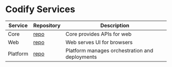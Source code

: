 # Codify Services

| Service  | Repository | Description |
| -------- | ---------- | ----------- |
| Core     | [repo](https://github.com/codify-education/core) | Core provides APIs for web |
| Web      | [repo](https://github.com/codify-education/web) | Web serves UI for browsers |
| Platform | [repo](https://github.com/codify-education/platform) | Platform manages orchestration and deployments |
